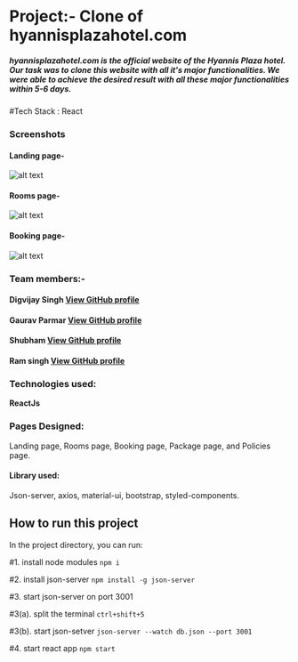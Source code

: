 # Project:- Clone of hyannisplazahotel.com
##### hyannisplazahotel.com is the official website of the Hyannis Plaza hotel. Our task was to clone this website with all it's major functionalities. We were able to achieve the desired result with all these major functionalities within 5-6 days.

#Tech Stack : React

### Screenshots
#### Landing page-
![alt text](https://github.com/vshubhams/)
#### Rooms page-
![alt text](https://github.com/vshubhams/)
#### Booking page-
![alt text](https://github.com/vshubhams/)

### Team members:-
#### Digvijay Singh [View GitHub profile](https://github.com/digvijay30786)
#### Gaurav Parmar [View GitHub profile](https://github.com/Gaurav6291)
#### Shubham [View GitHub profile](https://github.com/vshubhams)
#### Ram singh  [View GitHub profile](https://github.com/ramsingh10497)
### Technologies used:
**ReactJs**
### Pages Designed:
Landing page, Rooms page, Booking page, Package page, and Policies page.
#### Library used:
Json-server, axios, material-ui, bootstrap, styled-components.

## How to run this project

In the project directory, you can run:

#1. install node modules `npm i`

#2. install json-server `npm install -g json-server`

#3. start json-server on port 3001

#3(a). split the terminal `ctrl+shift+5`

#3(b). start json-setver `json-server --watch db.json --port 3001`

#4. start react app `npm start`
